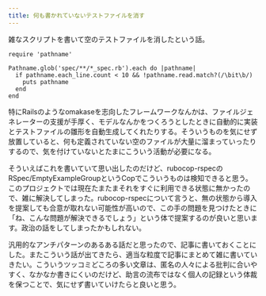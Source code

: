 ```yaml
---
title: 何も書かれていないテストファイルを消す
---
```


雑なスクリプトを書いて空のテストファイルを消したという話。

```
require 'pathname'

Pathname.glob('spec/**/*_spec.rb').each do |pathname|
  if pathname.each_line.count < 10 && !pathname.read.match?(/\bit\b/)
    puts pathname
  end
end
```

特にRailsのようなomakaseを志向したフレームワークなんかは、ファイルジェネレーターの支援が手厚く、モデルなんかをつくろうとしたときに自動的に実装とテストファイルの雛形を自動生成してくれたりする。そういうものを気にせず放置していると、何も定義されていない空のファイルが大量に溜まっていったりするので、気を付けていないとたまにこういう活動が必要になる。

そういえばこれを書いていて思い出したのだけど、rubocop-rspecのRSpec/EmptyExampleGroupというCopでこういうものは検知できると思う。このプロジェクトでは現在たまたまそれをすぐに利用できる状態に無かったので、雑に解決してしまった。rubocop-rspecについて言うと、無の状態から導入を提案しても合意が取れない可能性が高いので、この手の問題を見つけたときに「ね、こんな問題が解決できるでしょう」という体で提案するのが良いと思います。政治の話をしてしまったかもしれない。

汎用的なアンチパターンのあるある話だと思ったので、記事に書いておくことにした。またこういう話が出てきたら、適当な粒度で記事にまとめて雑に書いていきたい。こういうツッコミどころの多い文章は、匿名の人々による批判に合いやすく、なかなか書きにくいのだけど、助言の流布ではなく個人の記録という体裁を保つことで、気にせず書いていけたらと良いと思う。
